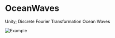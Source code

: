 # OceanWaves
Unity; Discrete Fourier Transformation Ocean Waves

![Example](http://i.imgur.com/t6UQs6c.png?1)
